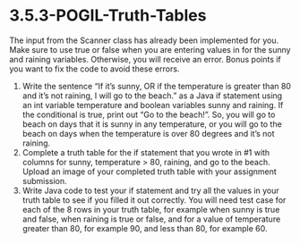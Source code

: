 # 3.5.3-POGIL-Truth-Tables
The input from the Scanner class has already been implemented for you. Make sure to use true or false when you are entering values in for the sunny and raining variables. Otherwise, you will receive an error. Bonus points if you want to fix the code to avoid these errors.

1. Write the sentence “If it’s sunny, OR if the temperature is greater than 80 and it’s not raining, I will go to the beach.” as a Java if statement using an int variable temperature and boolean variables sunny and raining. If the conditional is true, print out “Go to the beach!”. So, you will go to beach on days that it is sunny in any temperature, or you will go to the beach on days when the temperature is over 80 degrees and it’s not raining.
2. Complete a truth table for the if statement that you wrote in #1 with columns for sunny, temperature > 80, raining, and go to the beach. Upload an image of your completed truth table with your assignment submission.
3. Write Java code to test your if statement and try all the values in your truth table to see if you filled it out correctly. You will need test case for each of the 8 rows in your truth table, for example when sunny is true and false, when raining is true or false, and for a value of temperature greater than 80, for example 90, and less than 80, for example 60.